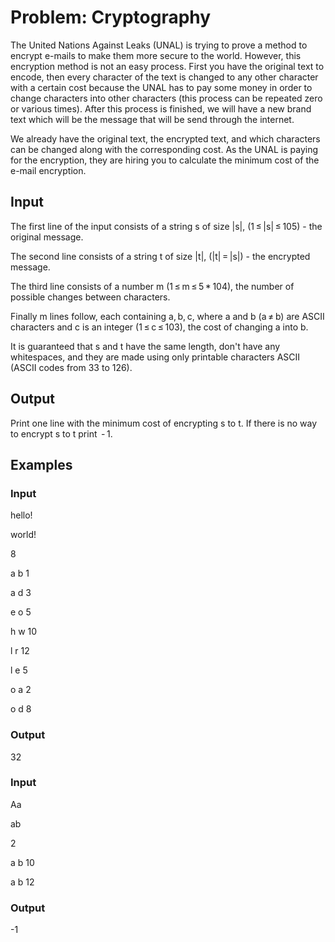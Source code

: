 # Problem: Cryptography

The United Nations Against Leaks (UNAL) is trying to prove a method to encrypt e-mails to make them more secure to the world. However, this encryption method is not an easy process. First you have the original text to encode, then every character of the text is changed to any other character with a certain cost because the UNAL has to pay some money in order to change characters into other characters (this process can be repeated zero or various times). After this process is finished, we will have a new brand text which will be the message that will be send through the internet.

We already have the original text, the encrypted text, and which characters can be changed along with the corresponding cost. As the UNAL is paying for the encryption, they are hiring you to calculate the minimum cost of the e-mail encryption.

## Input
The first line of the input consists of a string s of size |s|, (1 ≤ |s| ≤ 105) - the original message.

The second line consists of a string t of size |t|, (|t| = |s|) - the encrypted message.

The third line consists of a number m (1 ≤ m ≤ 5 * 104), the number of possible changes between characters.

Finally m lines follow, each containing a, b, c, where a and b (a ≠ b) are ASCII characters and c is an integer (1 ≤ c ≤ 103), the cost of changing a into b.

It is guaranteed that s and t have the same length, don't have any whitespaces, and they are made using only printable characters ASCII (ASCII codes from 33 to 126).

## Output
Print one line with the minimum cost of encrypting s to t. If there is no way to encrypt s to t print  - 1.

## Examples
### Input
hello!

world!

8

a b 1

a d 3

e o 5

h w 10

l r 12

l e 5

o a 2

o d 8

### Output
32

### Input
Aa

ab

2

a b 10

a b 12

### Output
-1
